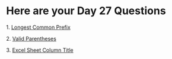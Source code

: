 <h1>Here are your Day 27 Questions </h1>
<p>1. <a href = "https://leetcode.com/problems/longest-common-prefix/"> Longest Common Prefix
</a></p>
<p>2. <a href = "https://leetcode.com/problems/valid-parentheses/">Valid Parentheses</a></p>
<p>3. <a href = "https://leetcode.com/problems/excel-sheet-column-title/">Excel Sheet Column Title</a></p>
